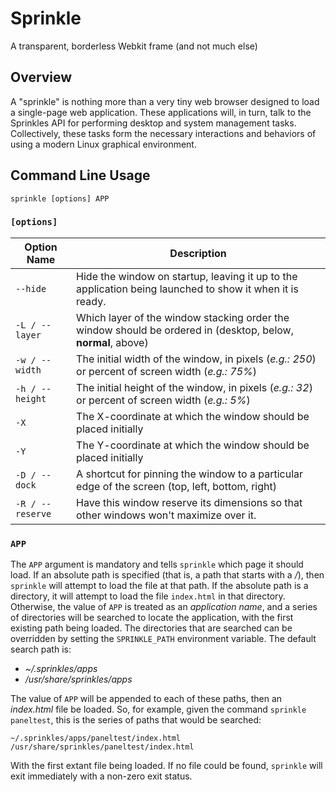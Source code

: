 # Sprinkle
A transparent, borderless Webkit frame (and not much else)

## Overview

A "sprinkle" is nothing more than a very tiny web browser designed to load a single-page web application.  These applications will, in turn, talk to the Sprinkles API for performing desktop and system management tasks.  Collectively, these tasks form the necessary interactions and behaviors of using a modern Linux graphical environment.

## Command Line Usage

```
sprinkle [options] APP
```

### `[options]`

| Option Name     | Description                                                                                                                |
| --------------- | -------------------------------------------------------------------------------------------------------------------------- |
| `--hide`        | Hide the window on startup, leaving it up to the application being launched to show it when it is ready.                   |
| `-L / --layer`  | Which layer of the window stacking order the window should be ordered in (desktop, below, **normal**, above)               |
| `-w / --width`  | The initial width of the window, in pixels (_e.g.: 250_) or percent of screen width (_e.g.: 75%_)                          |
| `-h / --height` | The initial height of the window, in pixels (_e.g.: 32_) or percent of screen width (_e.g.: 5%_)                           |
| `-X`            | The X-coordinate at which the window should be placed initially                                                            |
| `-Y`            | The Y-coordinate at which the window should be placed initially                                                            |
| `-D / --dock`   | A shortcut for pinning the window to a particular edge of the screen (top, left, bottom, right)                            |
| `-R / --reserve`| Have this window reserve its dimensions so that other windows won't maximize over it.                                      |


### `APP`

The `APP` argument is mandatory and tells `sprinkle` which page it should load.  If an absolute path is specified (that is, a path that starts with a _/_), then `sprinkle` will attempt to load the file at that path.  If the absolute path is a directory, it will attempt to load the file `index.html` in that directory.  Otherwise, the value of `APP` is treated as an _application name_, and a series of directories will be searched to locate the application, with the first existing path being loaded.  The directories that are searched can be overridden by setting the `SPRINKLE_PATH` environment variable.  The default search path is:

* _~/.sprinkles/apps_
* _/usr/share/sprinkles/apps_

The value of `APP` will be appended to each of these paths, then an _index.html_ file be loaded.  So, for example, given the command `sprinkle paneltest`, this is the series of paths that would be searched:

```
~/.sprinkles/apps/paneltest/index.html
/usr/share/sprinkles/paneltest/index.html
```

With the first extant file being loaded.  If no file could be found, `sprinkle` will exit immediately with a non-zero exit status.


